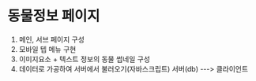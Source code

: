 # 동물정보 페이지

1. 메인, 서브 페이지 구성
2. 모바일 텝 메뉴 구현
3. 이미지요소 + 텍스트 정보의 동물 썹네일 구성
4. 데이터로 가공하여 서버에서 불러오기(자바스크립트)
서버(db) ---> 클라이언트

